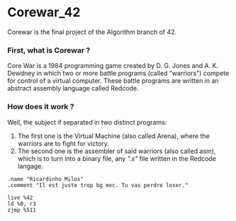 # Corewar_42

Corewar is the final project of the Algorithm branch of 42.

### First, what is Corewar ?

Core War is a 1984 programming game created by D. G. Jones and A. K. Dewdney in which two or more battle programs (called "warriors") compete for control of a virtual computer. These battle programs are written in an abstract assembly language called Redcode.

### How does it work ?

Well, the subject if separated in two distinct programs:

1. The first one is the Virtual Machine (also called Arena), where the warriors are to fight for victory.
2. The second one is the assembler of said warriors (also called asm), which is to turn into a binary file, any *".s"* file written in the Redcode langage.

```Redcode
.name "Ricardinho Milos"
.comment "Il est juste trop bg mec. Tu vas perdre loser."

live %42
ld %0, r3
zjmp %511
```
